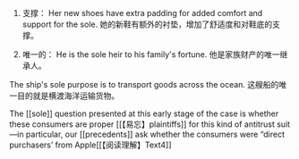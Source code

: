 1. 支撑：
Her new shoes have extra padding for added comfort and support for the sole.
她的新鞋有额外的衬垫，增加了舒适度和对鞋底的支撑。

2. 唯一的：
He is the sole heir to his family's fortune.
他是家族财产的唯一继承人。

The ship's sole purpose is to transport goods across the ocean.
这艘船的唯一目的就是横渡海洋运输货物。

The [[sole]] question presented at this early stage of the case is whether these consumers are proper [[【易忘】plaintiffs]] for this kind of antitrust suit—in particular, our [[precedents]] ask whether the consumers were “direct purchasers’ from Apple[[【阅读理解】Text4]]